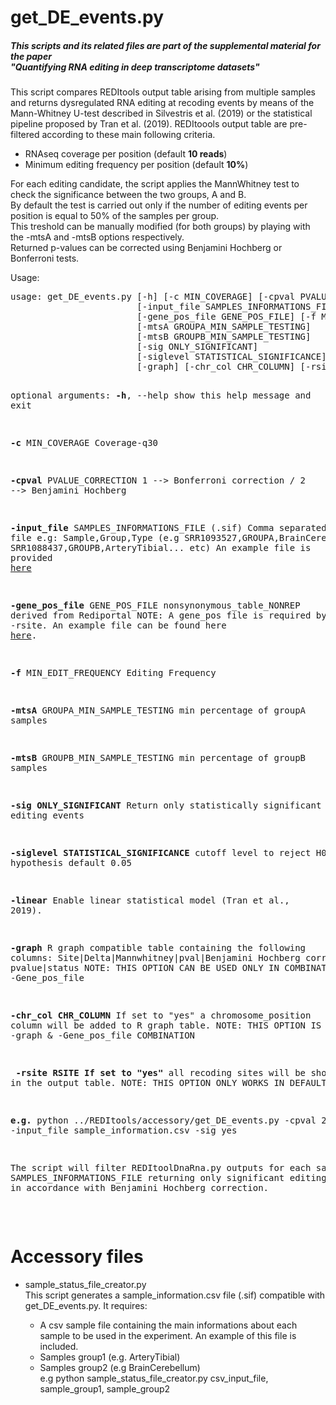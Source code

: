 <!DOCTYPE html PUBLIC "-//W3C//DTD XHTML 1.0 Transitional//EN"
  "http://www.w3.org/TR/xhtml1/DTD/xhtml1-transitional.dtd">
<html xmlns="http://www.w3.org/1999/xhtml">
  <head>
    <meta http-equiv="Content-Type" content="text/html; charset=utf-8" />  
  </head>
  <body>
<h1>get_DE_events.py</h1>
<h5>This scripts and its related files are part of the supplemental material for the paper<br>
  "Quantifying RNA editing in deep transcriptome datasets"</h5>
<p class-text="justify">
This script compares REDItools output table arising from multiple samples and returns dysregulated RNA editing at recoding events by means of the Mann-Whitney U-test described in Silvestris et al. (2019) or the statistical pipeline proposed by Tran et al. (2019). REDItoools output table are pre-filtered according to these main following criteria.  
<ul>
<li>RNAseq coverage per position (default <b>10 reads</b>)</li>
<li>Minimum editing frequency per position (default <b>10%</b>)</li>
</ul>

<p class-text="justify">For each editing candidate, the script applies the MannWhitney test to check the significance between the two groups, A and B. <br> By default the test is carried out only if the number of editing events per position is equal to 50% of the samples per group. <br> This treshold can be manually modified (for both groups) by playing with the -mtsA and -mtsB options respectively. <br> Returned p-values can be corrected using Benjamini Hochberg or Bonferroni tests.</p> 
<p>Usage:</p> 
<pre>
usage: get_DE_events.py [-h] [-c MIN_COVERAGE] [-cpval PVALUE_CORRECTION]
                        [-input_file SAMPLES_INFORMATIONS_FILE]
                        [-gene_pos_file GENE_POS_FILE] [-f MIN_EDIT_FREQUENCY]
                        [-mtsA GROUPA_MIN_SAMPLE_TESTING]
                        [-mtsB GROUPB_MIN_SAMPLE_TESTING]
                        [-sig ONLY_SIGNIFICANT]
                        [-siglevel STATISTICAL_SIGNIFICANCE] [-linear]
                        [-graph] [-chr_col CHR_COLUMN] [-rsite RSITE]

optional arguments:
  <b>-h</b>, --help            show this help message and exit
  
  <b>-c</b> MIN_COVERAGE       Coverage-q30
  
  <b>-cpval</b> PVALUE_CORRECTION 1 --> Bonferroni correction / 2 --> Benjamini Hochberg
  
  <b>-input_file</b> SAMPLES_INFORMATIONS_FILE (.sif) Comma separated file e.g: Sample,Group,Type 
  (e.g SRR1093527,GROUPA,BrainCerebellum..., SRR1088437,GROUPB,ArteryTibial... etc)
  An example file is provided<a href="https://github.com/BioinfoUNIBA/QEdit/blob/master/Example_files/csv_input_file"> here</a>
  
  <b>-gene_pos_file</b> GENE_POS_FILE nonsynonymous_table_NONREP derived from Rediportal 
  NOTE: A gene_pos file is required by -graph or -rsite.
  An example file can be found here <a href="https://raw.githubusercontent.com/BioinfoUNIBA/QEdit/master/Example_files/nonsynonymous_table_NONREP_2BS.txt">here</a>.
  
  <b>-f</b> MIN_EDIT_FREQUENCY Editing Frequency
  
  <b>-mtsA</b> GROUPA_MIN_SAMPLE_TESTING min percentage of groupA samples                      
  
  <b>-mtsB</b> GROUPB_MIN_SAMPLE_TESTING min percentage of groupB samples                      
  
  <b>-sig ONLY_SIGNIFICANT</b> Return only statistically significant editing events
  
  <b>-siglevel STATISTICAL_SIGNIFICANCE</b> cutoff level to reject H0 hypothesis default 0.05
  
  <b>-linear</b> Enable linear statistical model (Tran et al., 2019).
  
  <b>-graph</b> R graph compatible table containing the following columns: 
  Site|Delta|Mannwhitney|pval|Benjamini Hochberg corrected pvalue|status
  NOTE: THIS OPTION CAN BE USED ONLY IN COMBINATION with -Gene_pos_file
  
  <b>-chr_col CHR_COLUMN</b> If set to "yes" a chromosome_position column will be added to R graph table. 
  NOTE: THIS OPTION IS SPECIFIC FOR -graph & -Gene_pos_file COMBINATION
  
 <b> -rsite RSITE If set to "yes"</b> all recoding sites will be shown in the output table. 
 NOTE: THIS OPTION ONLY WORKS IN DEFAULT MODE.
                                                                                      
<b>e.g.</b> python ../REDItools/accessory/get_DE_events.py -cpval 2 -input_file  sample_information.csv -sig yes
<p class-text="justify">The script will filter REDItoolDnaRna.py outputs for each sample contained in the
SAMPLES_INFORMATIONS_FILE returning only significant editing events (pval <= 0.05)
in accordance with Benjamini Hochberg correction.</p>

</pre>
<h1>Accessory files</h1>
<ul>
  <li>sample_status_file_creator.py</li>
  This script generates a sample_information.csv file (.sif) compatible with get_DE_events.py. It requires:
  <ul>
    <li> A csv sample file containing the main informations about each sample to be used in the experiment. 
    An example of this file is included.</li>
    <li> Samples group1 (e.g. ArteryTibial) </li>
    <li> Samples group2 (e.g BrainCerebellum) </li>
    e.g  python sample_status_file_creator.py csv_input_file, sample_group1, sample_group2
   </ul>
</ul>


</body>
</html> 

